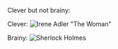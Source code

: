 Clever but not brainy: 

Clever:
![Irene Adler "The Woman"](http://33.media.tumblr.com/bb26376de027a6e359415cbb721731a8/tumblr_inline_n1rmk2Vh8U1qgp297.gif "Clever")

Brainy:
![Sherlock Holmes](http://img09.deviantart.net/13c4/i/2012/007/4/0/new_sherlock_holmes_by_allegator-d4ll8lp.jpg "Brainy")


